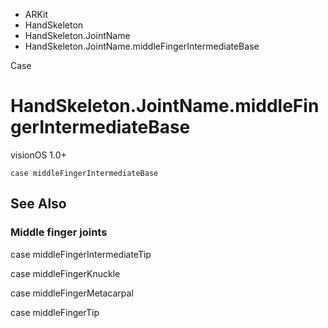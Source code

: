 

- ARKit
- HandSkeleton
- HandSkeleton.JointName
-  HandSkeleton.JointName.middleFingerIntermediateBase 

Case

# HandSkeleton.JointName.middleFingerIntermediateBase

visionOS 1.0+

``` source
case middleFingerIntermediateBase
```

## See Also

### Middle finger joints

case middleFingerIntermediateTip

case middleFingerKnuckle

case middleFingerMetacarpal

case middleFingerTip

